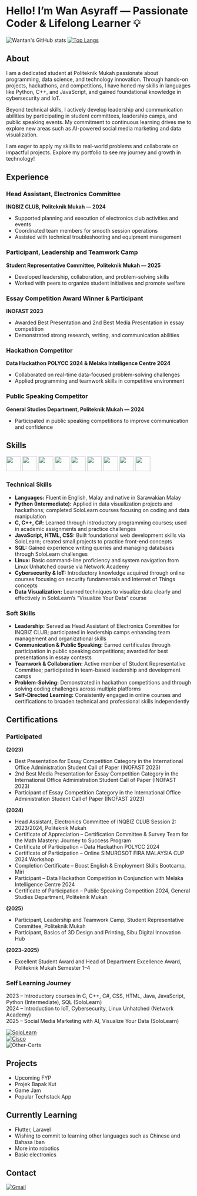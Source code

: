 # Hello! I’m Wan Asyraff — Passionate Coder & Lifelong Learner 💡 

![Wantan's GitHub stats](https://github-readme-stats.vercel.app/api?username=wantanasyraff&show_icons=true&theme=radical)
[![Top Langs](https://github-readme-stats.vercel.app/api/top-langs/?username=wantanasyraff&layout=donut-vertical&theme=radical)](https://github.com/anuraghazra/github-readme-stats)
## About

I am a dedicated student at Politeknik Mukah passionate about programming, data science, and technology innovation. Through hands-on projects, hackathons, and competitions, I have honed my skills in languages like Python, C++, and JavaScript, and gained foundational knowledge in cybersecurity and IoT.  

Beyond technical skills, I actively develop leadership and communication abilities by participating in student committees, leadership camps, and public speaking events. My commitment to continuous learning drives me to explore new areas such as AI-powered social media marketing and data visualization.  

I am eager to apply my skills to real-world problems and collaborate on impactful projects. Explore my portfolio to see my journey and growth in technology!  


## Experience  

### Head Assistant, Electronics Committee  
**INQBIZ CLUB, Politeknik Mukah — 2024**  
- Supported planning and execution of electronics club activities and events  
- Coordinated team members for smooth session operations  
- Assisted with technical troubleshooting and equipment management  

### Participant, Leadership and Teamwork Camp  
**Student Representative Committee, Politeknik Mukah — 2025**  
- Developed leadership, collaboration, and problem-solving skills  
- Worked with peers to organize student initiatives and promote welfare  

### Essay Competition Award Winner & Participant  
**INOFAST 2023**  
- Awarded Best Presentation and 2nd Best Media Presentation in essay competition  
- Demonstrated strong research, writing, and communication abilities  

### Hackathon Competitor  
**Data Hackathon POLYCC 2024 & Melaka Intelligence Centre 2024**  
- Collaborated on real-time data-focused problem-solving challenges  
- Applied programming and teamwork skills in competitive environment  

### Public Speaking Competitor  
**General Studies Department, Politeknik Mukah — 2024**  
- Participated in public speaking competitions to improve communication and confidence  



## Skills

<p align="left">
    <img src="https://cdn.jsdelivr.net/gh/devicons/devicon@latest/icons/c/c-original.svg" width="40" height="40"/>
    <img src="https://cdn.jsdelivr.net/gh/devicons/devicon@latest/icons/cplusplus/cplusplus-original.svg" width="40" height="40"/>
    <img src="https://cdn.jsdelivr.net/gh/devicons/devicon@latest/icons/csharp/csharp-original.svg" width="40" height="40"/>
    <img src="https://cdn.jsdelivr.net/gh/devicons/devicon@latest/icons/css3/css3-original.svg" width="40" height="40"/>
    <img src="https://cdn.jsdelivr.net/gh/devicons/devicon@latest/icons/html5/html5-original.svg" width="40" height="40"/>
    <img src="https://cdn.jsdelivr.net/gh/devicons/devicon@latest/icons/python/python-original.svg" width="40" height="40"/>
    <img src="https://cdn.jsdelivr.net/gh/devicons/devicon@latest/icons/java/java-original.svg" width="40" height="40"/>
    <img src="https://cdn.jsdelivr.net/gh/devicons/devicon@latest/icons/javascript/javascript-original.svg" width="40" height="40"/>
    <img src="https://cdn.jsdelivr.net/gh/devicons/devicon@latest/icons/azuresqldatabase/azuresqldatabase-original.svg" width="40" height="40"/>
</p>

### Technical Skills  
- **Languages:** Fluent in English, Malay and native in Sarawakian Malay
- **Python (Intermediate):** Applied in data visualization projects and hackathons; completed SoloLearn courses focusing on coding and data manipulation  
- **C, C++, C#:** Learned through introductory programming courses; used in academic assignments and practice challenges  
- **JavaScript, HTML, CSS:** Built foundational web development skills via SoloLearn; created small projects to practice front-end concepts  
- **SQL:** Gained experience writing queries and managing databases through SoloLearn challenges  
- **Linux:** Basic command-line proficiency and system navigation from Linux Unhatched course via Network Academy  
- **Cybersecurity & IoT:** Introductory knowledge acquired through online courses focusing on security fundamentals and Internet of Things concepts  
- **Data Visualization:** Learned techniques to visualize data clearly and effectively in SoloLearn’s “Visualize Your Data” course  

### Soft Skills  
- **Leadership:** Served as Head Assistant of Electronics Committee for INQBIZ CLUB; participated in leadership camps enhancing team management and organizational skills  
- **Communication & Public Speaking:** Earned certificates through participation in public speaking competitions; awarded for best presentations in essay contests  
- **Teamwork & Collaboration:** Active member of Student Representative Committee; participated in team-based leadership and development camps  
- **Problem-Solving:** Demonstrated in hackathon competitions and through solving coding challenges across multiple platforms  
- **Self-Directed Learning:** Consistently engaged in online courses and certifications to broaden technical and professional skills independently  


## Certifications

### Participated

**(2023)**  
- Best Presentation for Essay Competition Category in the International Office Administration Student Call of Paper (INOFAST 2023)  
- 2nd Best Media Presentation for Essay Competition Category in the International Office Administration Student Call of Paper (INOFAST 2023)  
- Participant of Essay Competition Category in the International Office Administration Student Call of Paper (INOFAST 2023)  

**(2024)**  
- Head Assistant, Electronics Committee of INQBIZ CLUB Session 2: 2023/2024, Politeknik Mukah  
- Certificate of Appreciation – Certification Committee & Survey Team for the Math Mastery: Journey to Success Program  
- Certificate of Participation – Data Hackathon POLYCC 2024  
- Certificate of Participation – Online SIMUROSOT FIRA MALAYSIA CUP 2024 Workshop  
- Completion Certificate – Boost English & Employment Skills Bootcamp, Miri  
- Participant – Data Hackathon Competition in Conjunction with Melaka Intelligence Centre 2024  
- Certificate of Participation – Public Speaking Competition 2024, General Studies Department, Politeknik Mukah  

**(2025)**  
- Participant, Leadership and Teamwork Camp, Student Representative Committee, Politeknik Mukah  
- Participant, Basics of 3D Design and Printing, Sibu Digital Innovation Hub

**(2023–2025)**  
- Excellent Student Award and Head of Department Excellence Award, Politeknik Mukah Semester 1–4  

### Self Learning Journey  
2023 – Introductory courses in C, C++, C#, CSS, HTML, Java, JavaScript, Python (Intermediate), SQL (SoloLearn)  
2024 – Introduction to IoT, Cybersecurity, Linux Unhatched (Network Academy)  
2025 – Social Media Marketing with AI, Visualize Your Data (SoloLearn)  

[![SoloLearn](https://img.shields.io/badge/SoloLearn-View_Certifications-blue)](https://www.sololearn.com/en/profile/30049508)  
[![Cisco](https://img.shields.io/badge/Cisco-View_Accreditation-blue)](https://www.credly.com/users/wan-asyraff/)  
![Other-Certs](https://img.shields.io/badge/Other-Certs-lightgrey)  

## Projects

- Upcoming FYP  
- Projek Bapak Kut  
- Game Jam  
- Popular Techstack App  

## Currently Learning
- Flutter, Laravel
- Wishing to commit to learning other languages such as Chinese and Bahasa Iban
- More into robotics
- Basic electronics

## Contact

[![Gmail](https://img.shields.io/badge/Gmail-wantanasyraff@gmail.com-blue)](mailto:wantanasyraff@gmail.com)
